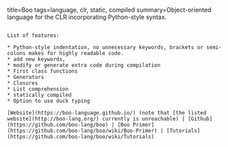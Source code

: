 title=Boo
tags=language, clr, static, compiled
summary=Object-oriented language for the CLR incorporating Python-style syntax.
~~~~~~

List of features:

* Python-style indentation, no unnecessary keywords, brackets or semi-colons makes for highly readable code.
* add new keywords,
* modify or generate extra code during compilation
* First class functions
* Generators
* Closures
* List comprehension
* statically compiled
* Option to use duck typing

[Website](https://boo-language.github.io/) (note that [the listed website](http://boo-lang.org/) currently is unreachable) | [Github](https://github.com/boo-lang/boo) | [Boo Primer](https://github.com/boo-lang/boo/wiki/Boo-Primer) | [Tutorials](https://github.com/boo-lang/boo/wiki/Tutorials)

